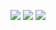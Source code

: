 <p align="center">
<img src="http://github-profile-summary-cards.vercel.app/api/cards/profile-details?username=chaoxel&theme=github"/>
<img src="http://github-profile-summary-cards.vercel.app/api/cards/repos-per-language?username=chaoxel&theme=github&exclude=Game%20Maker%20Language"/>
<img src="http://github-profile-summary-cards.vercel.app/api/cards/stats?username=chaoxel&theme=github"/>
</p>
